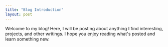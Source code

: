 ```yaml
---
title: "Blog Introduction"
layout: post
---
```


Welcome to my blog! Here, I will be posting about anything I find interesting, projects, and other writings. I hope you enjoy reading what's posted and learn something new. 
